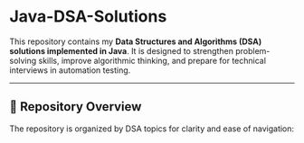 # Java-DSA-Solutions

This repository contains my **Data Structures and Algorithms (DSA) solutions implemented in Java**. It is designed to strengthen problem-solving skills, improve algorithmic thinking, and prepare for technical interviews in automation testing.

---

## 🔹 Repository Overview

The repository is organized by DSA topics for clarity and ease of navigation:

